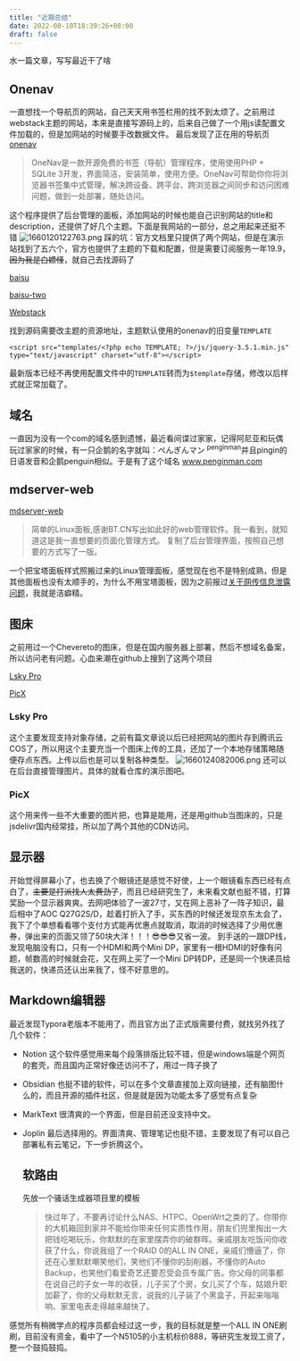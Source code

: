 ```yaml
---
title: "近期总结"
date: 2022-08-10T18:39:26+08:00
draft: false
---
```


水一篇文章，写写最近干了啥

## Onenav

一直想找一个导航页的网站，自己天天用书签栏用的找不到太烦了。之前用过webstack主题的网站，本来是直接写源码上的，后来自己做了一个用js读配置文件加载的，但是加网站的时候要手改数据文件。
最后发现了正在用的导航页[onenav](https://github.com/helloxz/onenav)

> OneNav是一款开源免费的书签（导航）管理程序，使用使用PHP + SQLite 3开发，界面简洁，安装简单，使用方便。OneNav可帮助你你将浏览器书签集中式管理，解决跨设备、跨平台、跨浏览器之间同步和访问困难问题，做到一处部署，随处访问。

这个程序提供了后台管理的面板，添加网站的时候也能自己识别网站的title和description，还提供了好几个主题。下面是我网站的一部分，总之用起来还挺不错
![1660120122763.png](https://img.braindance.top/artical/2022/08/10/62f36c3a7fccb.png)
踩的坑：官方文档里只提供了两个网站，但是在演示站找到了五六个，官方也提供了主题的下载和配置，但是需要订阅服务一年19.9，~~因为我是白嫖怪~~，就自己去找源码了

[baisu](https://gitee.com/baisucode/onenav-theme)


[baisu-two](https://gitee.com/baisucode/baisu-two)



[Webstack](https://github.com/imsyy/OneNav)


找到源码需要改主题的资源地址，主题默认使用的onenav的旧变量`TEMPLATE`

```
<script src="templates/<?php echo TEMPLATE; ?>/js/jquery-3.5.1.min.js" type="text/javascript" charset="utf-8"></script>
```

最新版本已经不再使用配置文件中的`TEMPLATE`转而为`$template`存储，修改以后样式就正常加载了。

## 域名

一直因为没有一个com的域名感到遗憾，最近看间谍过家家，记得阿尼亚和玩偶玩过家家的时候，有一只企鹅的名字就叫：ペんぎんマン  <sup>penginman</sup>并且pingin的日语发音和企鹅penguin相似。于是有了这个域名
www.penginman.com

## mdserver-web

[mdserver-web](https://github.com/midoks/mdserver-web)

> 简单的Linux面板,感谢BT.CN写出如此好的web管理软件。我一看到，就知道这是我一直想要的页面化管理方式。 复制了后台管理界面，按照自己想要的方式写了一版。

一个把宝塔面板样式照搬过来的Linux管理面板，感觉现在也不是特别成熟，但是其他面板也没有太顺手的，为什么不用宝塔面板，因为之前报过[关于网传信息泄露问题](https://github.com/aaPanel/BaoTa/issues/102)，我就是洁癖精。

## 图床

之前用过一个Chevereto的图床，但是在国内服务器上部署，然后不想域名备案，所以访问老有问题。心血来潮在github上搜到了这两个项目

[Lsky Pro](https://github.com/lsky-org/lsky-pro)

[PicX](https://github.com/XPoet/picx)

### Lsky Pro

这个主要发现支持对象存储，之前有篇文章说以后已经把网站的图片存到腾讯云COS了，所以用这个主要充当一个图床上传的工具，还加了一个本地存储策略随便存点东西。上传以后也是可以复制各种类型。
![1660124082006.png](https://img.braindance.top/artical/2022/08/10/62f37bb2cd17f.png)
还可以在后台直接管理图片。具体的就看仓库的演示图吧。

### PicX

这个用来传一些不大重要的图片把，也算是能用，还是用github当图床的，只是jsdelivr国内经常挂，所以加了两个其他的CDN访问。

## 显示器

开始觉得屏幕小了，也去换了个眼镜还是感觉不好使，上一个眼镜看东西已经有点白了，~~主要是打派找人太费劲了~~，而且已经研究生了，未来看文献也挺不错，打算奖励一个显示器爽爽。去网吧体验了一波27寸，又在网上恶补了一阵子知识，最后相中了AOC Q27G2S/D，趁着打折入了手，买东西的时候还发现京东太会了，我下了个单想看看哪个支付方式能再优惠点就取消，取消的时候选择了少用优惠券，弹出来的页面又领了50块大洋！！！😎😎😎又省一波。
到手送的一跟DP线，发现电脑没有口，只有一个HDMI和两个Mini DP，家里有一根HDMI的好像有问题，帧数高的时候就会花，又在网上买了一个Mini DP转DP，还是同一个快递员给我送的，快递员还认出来我了，怪不好意思的。

## Markdown编辑器

最近发现Typora老版本不能用了，而且官方出了正式版需要付费，就找另外找了几个软件：

* Notion
  这个软件感觉用来每个段落排版比较不错，但是windows端是个网页的套壳，而且国内正常好像还访问不了，用过一阵子换了

* Obsidian
  也挺不错的软件，可以在多个文章直接加上双向链接，还有脑图什么的，而且开源的插件社区，但是就是因为功能太多了感觉有点复杂

* MarkText
  很清爽的一个界面，但是目前还没支持中文。

* Joplin
  最后选择用的。界面清爽、管理笔记也挺不错，主要发现了有可以自己部署私有云笔记，下一步折腾这个。
  
  ## 软路由
  
  先放一个骚话生成器项目里的模板
  
  > 快过年了，不要再讨论什么NAS、HTPC、OpenWrt之类的了。你带你的大机箱回到家并不能给你带来任何实质性作用，朋友们兜里掏出一大把钱吃喝玩乐，你默默的在家里摆弄你的破群晖。亲戚朋友吃饭问你收获了什么，你说我组了一个RAID 0的ALL IN ONE，亲戚们懵逼了，你还在心里默默嘲笑他们，笑他们不懂你的刮削器，不懂你的Auto Backup，也笑他们看爱奇艺还要忍受会员专属广告。你父母的同事都在说自己的子女一年的收获，儿子买了个房，女儿买了个车，姑娘升职加薪了，你的父母默默无言，说我的儿子装了个黑盒子，开起来嗡嗡响、家里电表走得越来越快了。

感觉所有稍微学点的程序员都会经过这一步，我的目标就是整一个ALL IN ONE刷刷，目前没有资金，看中了一个N5105的小主机标价888，等研究生发现工资了，整一个鼓捣鼓捣。
